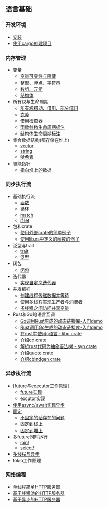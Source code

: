 
## 语言基础
### 开发环境
- [安装](1-basic/install/index.md)
- [使用cargo创建项目](1-basic/cargo/index.md)

### 内存管理
- 变量
  - [变量可变性与隐藏](2-memory/variable/index.md)
  - [整型、浮点、字符串](2-memory/variable/scalar.md)
  - [数组、元组](2-memory/variable/compound.md)
  - [结构体](2-memory/struct/index.md)
- 所有权与生命周期
  - [所有权移动、借用、部分借用](2-memory/ownership/index.md)
  - [克隆](2-memory/ownership/clone.md)
  - [借用检查器](2-memory/ownership/borrowchecker.md)
  - [函数参数生命周期标注](2-memory/ownership/func-lifetime.md)
  - [结构体生命周期标注](2-memory/ownership/struct-lifetime.md)
- 集合数据结构(都存储在堆上)
  - [vector](2-memory/collection/vector.md)
  - [string](2-memory/collection/string.md)
  - [哈希表](2-memory/collection/hashmap.md)
- 智能指针
  -  [指向堆上的数据](2-memory/smart-pointer/reference.md)
  
### 同步执行流
- 基础执行流
  - [函数](3-exec-sync/function/index.md)
  - [循环](3-exec-sync/loop/index.md)
  - [match](3-exec-sync/match/index.md)
  - [if let](3-exec-sync/if-let/index.md)
- 包和crate
  - [使用外部crate的简单例子](3-exec-sync/crate/demo.md)
  - [使用lib.rs中定义的函数的例子](3-exec-sync/crate/lib-rs.md)
- 泛型与trait
  - [trait](3-exec-sync/generic/trait.md)
  - [泛型](3-exec-sync/generic/generic.md)
- 闭包
  - [闭包](3-exec-sync/closure/index.md)
- 迭代器
  - [实现自定义迭代器](3-exec-sync/iterator/index.md)
- 并发编程
  - [创建线程传递数据并等待](3-exec-sync/thread/demo.md)
  - [使用多线程实现生产者与消费者](3-exec-sync/thread/consumer.md)
  - [多线程之间访问共享变量](3-exec-sync/thread/mutex.md)
- Rust和Go跨语言互调
  - [Go调用Rust生成的动态链接库-入门demo](3-exec-sync/ffi/go2rust_demo/index.md)
  - [Rust调用Go生成的动态链接库-入门demo](3-exec-sync/ffi/rust2go_demo/index.md)
  - [在rust中使用c语言 - libc crate](3-exec-sync/ffi/libc_crate/index.md)
  - [介绍cc crate](3-exec-sync/ffi/cc_crate/index.md)
  - [解析rust代码为抽象语法树 - syn crate](3-exec-sync/ffi/crate_syc/index.md)
  - [介绍quote crate](3-exec-sync/ffi/quote_crate/index.md)
  - [介绍cbindgen crate](3-exec-sync/ffi/cbindgen_crate/index.md)

### 异步执行流
- [future与executor工作原理]
  - [future实现](3-exec-async/internal/timer.md)
  - [excutor实现](3-exec-async/internal/executor.md)
- [使用async/await实现异步](3-exec-async/async/async.md)
- [固定](3-exec-async/pin/pin.md)
  - [不固定的话存在的问题](3-exec-async/pin/swap_problem.md)
  - [固定到栈上](3-exec-async/pin/pin_to_stack.md)
  - [固定到堆上](3-exec-async/pin/pin_to_heap.md)
- 多future同时运行
  - [join!](3-exec-async/concurrency/join.md)
  - [select!](3-exec-async/concurrency/select.md)
- [多线程与异步](3-exec-async/async/multi-thread.md)
- tokio工作原理

### 网络编程
- [单线程简单HTTP服务器](4-network/basic/simple-http-server.md)
- [基于线程池的HTTP服务器](4-network/basic/multi-thread-server.md)
- [基于异步的HTTP服务器](4-network/basic/async-http-server.md)